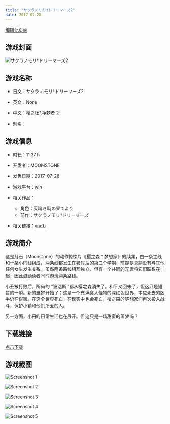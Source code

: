 ```yaml
---
title: "サクラノモリ†ドリーマーズ2"
date: 2017-07-28
---
```

[编辑此页面](https://github.com/ACG-3/ADV3-source/blob/main/source/_posts/games/%E3%82%B5%E3%82%AF%E3%83%A9%E3%83%8E%E3%83%A2%E3%83%AA%E2%80%A0%E3%83%89%E3%83%AA%E3%83%BC%E3%83%9E%E3%83%BC%E3%82%BA2.md)

## 游戏封面

![サクラノモリ†ドリーマーズ2](https%3A//pan.timero.xyz/onedrive/img_lib_001/%E3%82%B5%E3%82%AF%E3%83%A9%E3%83%8E%E3%83%A2%E3%83%AA%E2%80%A0%E3%83%89%E3%83%AA%E3%83%BC%E3%83%9E%E3%83%BC%E3%82%BA2_cover.avif)


## 游戏名称

- 日文：サクラノモリ†ドリーマーズ2
- 英文：None
- 中文：樱之杜†净梦者 2

- 别名：


## 游戏信息

- 时长：11.37 h
- 开发者：MOONSTONE
- 发售日期：2017-07-28
- 游戏平台：win
- 相关作品：
   - 角色：仄暗き時の果てより
   - 前作：サクラノモリ†ドリーマーズ

- 相关链接：[vndb](https://vndb.org/v20264)


## 游戏简介

这是月石（Moonstone）的动作惊悚片《樱之森 † 梦想家》的续集，由一条主线和一条小円线组成，两条线都发生在暑假后的第二个学期，前提是真嗣没有与其他任何女生发生关系。虽然两条路线相互独立，但有一个共同的元素将它们联系在一起，因此鼓励读者同时游玩两条路线。

小丑被打败后，所有的 "波达斯 "都从樱之森消失了。和平又回来了，但这只是短暂的一瞬。新的噩梦开始了；这是一个充满食人怪物的深红色世界，本应死去的凶手仍在徘徊。在这个世界死亡，在现实中也会死亡。樱之森的梦想家们再次投入战斗，保护小镇和他们所爱的人。

另一方面，小円的日常生活也在展开。但这只是一场甜蜜的噩梦吗？




## 下载链接

[点击下载](https://pan.timero.xyz/onedrive/adv_lib_001/%E3%82%B5%E3%82%AF%E3%83%A9%E3%83%8E%E3%83%A2%E3%83%AA%E2%80%A0%E3%83%89%E3%83%AA%E3%83%BC%E3%83%9E%E3%83%BC%E3%82%BA2)


## 游戏截图


![Screenshot 1](https%3A//pan.timero.xyz/onedrive/img_lib_001/%E3%82%B5%E3%82%AF%E3%83%A9%E3%83%8E%E3%83%A2%E3%83%AA%E2%80%A0%E3%83%89%E3%83%AA%E3%83%BC%E3%83%9E%E3%83%BC%E3%82%BA2_Screenshot_1.avif)

![Screenshot 2](https%3A//pan.timero.xyz/onedrive/img_lib_001/%E3%82%B5%E3%82%AF%E3%83%A9%E3%83%8E%E3%83%A2%E3%83%AA%E2%80%A0%E3%83%89%E3%83%AA%E3%83%BC%E3%83%9E%E3%83%BC%E3%82%BA2_Screenshot_2.avif)

![Screenshot 3](https%3A//pan.timero.xyz/onedrive/img_lib_001/%E3%82%B5%E3%82%AF%E3%83%A9%E3%83%8E%E3%83%A2%E3%83%AA%E2%80%A0%E3%83%89%E3%83%AA%E3%83%BC%E3%83%9E%E3%83%BC%E3%82%BA2_Screenshot_3.avif)

![Screenshot 4](https%3A//pan.timero.xyz/onedrive/img_lib_001/%E3%82%B5%E3%82%AF%E3%83%A9%E3%83%8E%E3%83%A2%E3%83%AA%E2%80%A0%E3%83%89%E3%83%AA%E3%83%BC%E3%83%9E%E3%83%BC%E3%82%BA2_Screenshot_4.avif)

![Screenshot 5](https%3A//pan.timero.xyz/onedrive/img_lib_001/%E3%82%B5%E3%82%AF%E3%83%A9%E3%83%8E%E3%83%A2%E3%83%AA%E2%80%A0%E3%83%89%E3%83%AA%E3%83%BC%E3%83%9E%E3%83%BC%E3%82%BA2_Screenshot_5.avif)


